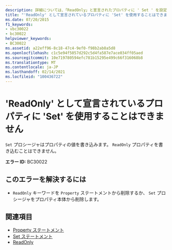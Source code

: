 ```yaml
---
description: 詳細については、「ReadOnly」と宣言されたプロパティに ' Set ' を設定することはできません。
title: "'ReadOnly' として宣言されているプロパティに 'Set' を使用することはできません"
ms.date: 07/20/2015
f1_keywords:
- vbc30022
- bc30022
helpviewer_keywords:
- BC30022
ms.assetid: a22eff96-8c18-47c4-9ef0-f98b2ab8a5d8
ms.openlocfilehash: c1c5e94f5057d292c5d4fa587e7ace034ff05aed
ms.sourcegitcommit: 10e719780594efc781b15295e499c66f316068b8
ms.translationtype: MT
ms.contentlocale: ja-JP
ms.lasthandoff: 02/14/2021
ms.locfileid: "100436722"
---
```

# <a name="properties-declared-readonly-cannot-have-a-set"></a>'ReadOnly' として宣言されているプロパティに 'Set' を使用することはできません

`Set` プロシージャはプロパティの値を書き込みます。 `ReadOnly` プロパティを書き込むことはできません。  
  
 **エラー ID:** BC30022  
  
## <a name="to-correct-this-error"></a>このエラーを解決するには  
  
- `ReadOnly` キーワードを `Property` ステートメントから削除するか、 `Set` プロシージャをプロパティ本体から削除します。  
  
## <a name="see-also"></a>関連項目

- [Property ステートメント](../language-reference/statements/property-statement.md)
- [Set ステートメント](../language-reference/statements/set-statement.md)
- [ReadOnly](../language-reference/modifiers/readonly.md)
